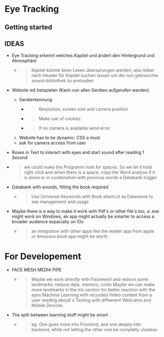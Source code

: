 # Eye Tracking



## Getting started

## IDEAS
- Eye Tracking erkennt welches Kapitel und ändert den Hintergrund und Atmosphäre 
  - > Kapitel könnte beim Lesen übersprungen werden, also lieber nach Header für Kapitel suchen lassen um 
  die nun gebrauchte sound-bibliothek zu preloaden

- Website mit beispielen (Kann von allen Geräten aufgerufen werden)
  - Geräterkennung
      - > Resolution, screen size and camera position
      - > Make use of cookiez
      - > If no camera is available send error    
  -  Website has to be dynamic: CSS a must
  -  ask for camera access from user

    
- Boxes in Text to interact with eyes and start sound after reading 1 Second
 - > we could make the Programm look for spaces. So we let it hold right click and when there is a space, copy the Word 
   > analyse if it is alone or in combination with previous words a Databank trigger 
- Databank with sounds, fitting the book required
  - > Use  Universal Keywords with Book shortcut as Dataname to eas management and usage

- Maybe there is a way to make it work with Pdf's or other file's too, a .exe might work on Windows, an app might actually
be smarter to access a broader audience espacially on IOs
  - > an integration with other apps like the reader app from apple or Amazons book app might be worth

# For Developement

- FACE MESH MEDIA PIPE
  - > Maybe we work directly with Facemesh and reduce some landmarks: reduce data, memory, costs
    > Maybe we can make more landmarks in the Iris section for better reaction with the eyes
    > Machine Learning with recorded Video content from a user reading ebook´s
    > Testing with diffeerent Webcams and Mobile Devices


- The split between learning stuff might be smart
  - > eg. One goes more into Frontend, and one deeply into backend, while not letting the other one be completly clueless